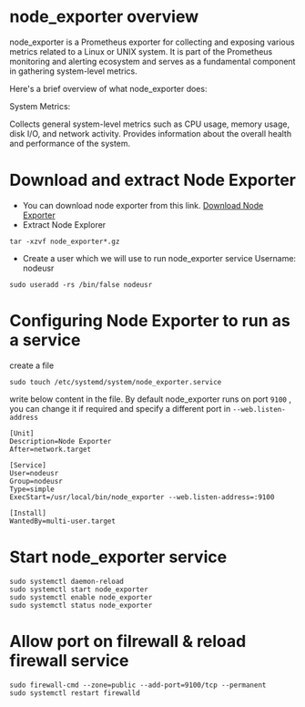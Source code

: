 # node_exporter overview
node_exporter is a Prometheus exporter for collecting and exposing various metrics related to a Linux or UNIX system. It is part of the Prometheus monitoring and alerting ecosystem and serves as a fundamental component in gathering system-level metrics.

Here's a brief overview of what node_exporter does:

System Metrics:

Collects general system-level metrics such as CPU usage, memory usage, disk I/O, and network activity.
Provides information about the overall health and performance of the system.

# Download and extract Node Exporter
- You can download node exporter from this link.
[Download Node Exporter](https://prometheus.io/download/#node_exporter)
- Extract Node Explorer
```
tar -xzvf node_exporter*.gz
```
- Create a user which we will use to run node_exporter service
Username: nodeusr
```
sudo useradd -rs /bin/false nodeusr
```


# Configuring Node Exporter to run as a service
create a file
```
sudo touch /etc/systemd/system/node_exporter.service
```

write below content in the file.
By default node_exporter runs on port `9100` , you can change it if required and specify a different port in `--web.listen-address`

```
[Unit]
Description=Node Exporter
After=network.target

[Service]
User=nodeusr
Group=nodeusr
Type=simple
ExecStart=/usr/local/bin/node_exporter --web.listen-address=:9100

[Install]
WantedBy=multi-user.target
```

# Start node_exporter service
```
sudo systemctl daemon-reload
sudo systemctl start node_exporter
sudo systemctl enable node_exporter
sudo systemctl status node_exporter
```
# Allow port on filrewall & reload firewall service
```
sudo firewall-cmd --zone=public --add-port=9100/tcp --permanent
sudo systemctl restart firewalld
```
